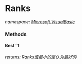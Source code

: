﻿
# Ranks
_namespace: [Microsoft.VisualBasic](N-Microsoft.VisualBasic.md)_



### Methods

#### Best``1


_returns: Ranks值最小的是认为最好的_



